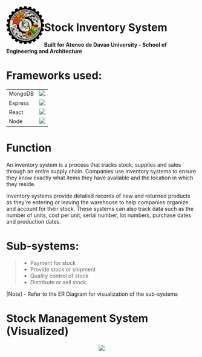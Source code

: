 <img align="left" src="addu-sea-logo.jpg" style="text-align: center;" height="100px" width="100px">

# Stock Inventory System
#### Built for Ateneo de Davao University - School of Engineering and Architecture

# Frameworks used:
<table>
    <tr>
        <td>MongoDB</td>
        <td style="text-align:center"><img src="https://encrypted-tbn0.gstatic.com/images?q=tbn:ANd9GcRy1E249a95askTT01RMD4JQpG2MiG6MKKZ_Ey3746E&s" width="100px"></td>
    </tr>
    <tr>
        <td>Express</td>
        <td style="text-align:center"><img src="https://w7.pngwing.com/pngs/925/447/png-transparent-express-js-node-js-javascript-mongodb-node-js-text-trademark-logo.png" width="100px"></td>
    </tr>
    <tr>
        <td>React</td>
        <td style="text-align:center"><img src="https://upload.wikimedia.org/wikipedia/commons/thumb/a/a7/React-icon.svg/2300px-React-icon.svg.png" width="100px"></td>
    </tr>
    <tr>
        <td>Node</td>
        <td style="text-align:center"><img src="https://www.javatpoint.com/js/nodejs/images/node-js-tutorial.png" width="100px"></td>
    </tr>
</table>

# Function

An inventory system is a process that tracks stock, supplies and sales through an entire supply chain. Companies use inventory systems to ensure they know exactly what items they have available and the location in which they reside.

Inventory systems provide detailed records of new and returned products as they're entering or leaving the warehouse to help companies organize and account for their stock. These systems can also track data such as the number of units, cost per unit, serial number, lot numbers, purchase dates and production dates.

# Sub-systems:
>- Payment for stock
>- Provide stock or shipment
>- Quality control of stock
>- Distribute or sell stock

[Note] - Refer to the ER Diagram for visualization of the sub-systems

# Stock Management System (Visualized)

<p align="center"><img src="https://images.edrawmax.com/examples/use-case-diagram-examples/example5.png" width=" 500px"></p>


